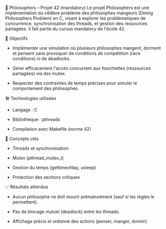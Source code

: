 📘 Philosophers – Projet 42 (mandatory)
Le projet Philosophers est une implémentation du célèbre problème des philosophes mangeurs (Dining Philosophers Problem) en C, visant à explorer les problématiques de concurrence, synchronisation des threads, et gestion des ressources partagées. Il fait partie du cursus mandatory de l'école 42.

🎯 Objectifs
  -  Implémenter une simulation où plusieurs philosophes mangent, dorment et pensent sans provoquer de conditions de compétition (race conditions) ni de deadlocks.

  -  Gérer efficacement l'accès concurrent aux fourchettes (ressources partagées) via des mutex.

  -  Respecter des contraintes de temps précises pour simuler le comportement des philosophes.

🛠️ Technologies utilisées
  -  Langage : C

  -  Bibliothèque : pthreads

  -  Compilation avec Makefile (norme 42)

🧠 Concepts clés

  -  Threads et synchronisation

  -  Mutex (pthread_mutex_t)

  -  Gestion du temps (gettimeofday, usleep)

  -  Protection des sections critiques

✅ Résultats attendus

  -  Aucun philosophe ne doit mourir prématurément (sauf si les règles le permettent).

  -  Pas de blocage mutuel (deadlock) entre les threads.

  -  Affichage précis et ordonné des actions (penser, manger, dormir).
